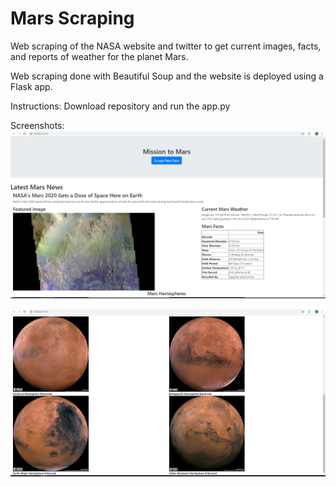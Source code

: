 # Mars Scraping 

Web scraping of the NASA website and twitter to get current images, facts, and reports of weather for the planet Mars. 

Web scraping done with Beautiful Soup and the website is deployed using a Flask app.

Instructions:
Download repository and run the app.py

Screenshots:
![Map Screenshot](https://github.com/mahanabba/MarsScraping/blob/master/Screenshot1.PNG)

![Map Screenshot](https://github.com/mahanabba/MarsScraping/blob/master/Screenshot2.PNG)
